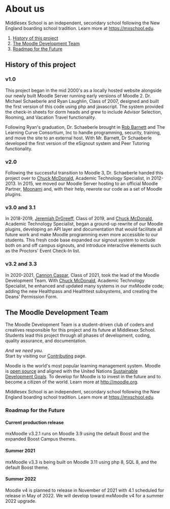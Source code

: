 # About us
Middlesex School is an independent, secondary school following the New England boarding school tradition. Learn more at <https://mxschool.edu>.

1. [History of this project](#history-of-this-project-)
2. [The Moodle Development Team](#the-moodle-development-team-)
3. [Roadmap for the Future](#roadmap-for-the-future-)

## History of this project
### v1.0
This project began in the mid 2000's as a locally hosted website alongside our newly built Moodle Server running early versions of Moodle 2. Dr. Michael Schaeberle and Ryan Laughlin, Class of 2007, designed and built the first version of this code using php and javascript. The system provided the check-in sheets for dorm heads and grew to include Advisor Selection, Rooming, and Vacation Travel functionality.

Following Ryan's graduation, Dr. Schaeberle brought in [Rob Barnett](https://www.linkedin.com/in/rob-barnett-81b7638/) and The Learning Curve Consortium, Inc to handle programming, security, training, and move the site to an external host. With Mr. Barnett, Dr Schaeberle developed the first version of the eSignout system and Peer Tutoring functionality.

### v2.0
Following the successful transition to Moodle 3, Dr. Schaeberle handed this project over to [Chuck McDonald](https://github.com/MXchuck), Academic Technology Specialist, in 2012-2013. In 2015, we moved our Moodle Server hosting to an official Moodle Partner, [Moonami](https://www.moonami.com) and, with their help, rewrote our code as a set of Moodle plugins.

### v3.0 and 3.1
In 2018-2019, [Jeremiah DrGreeff](https://github.com/jrdegreeff), Class of 2019, and [Chuck McDonald](https://github.com/MXchuck), Academic Technology Specialist, began a ground-up rewrite of our Moodle plugins, developing an API layer and documentation that would facilitate all future work and make Moodle programming even more accessible to our students. This fresh code base expanded our signout system to include both on and off campus signouts, and introduce interactive elements such as the Proctors' Event Check-In list.

### v3.2 and 3.3
In 2020-2021, [Cannon Caspar](https://github.com/Cannon544), Class of 2021, took the lead of the Moodle Development Team. With [Chuck McDonald](https://github.com/MXchuck), Academic Technology Specialist, he enhanced and updated many systems in our mxMoodle code; adding the new Healthpass and Healthtest subsystems, and creating the Deans' Permission Form.

## The Moodle Development Team
The Moodle Development Team is a student-driven club of coders and creatives responsible for this project and its future at Middlesex School. Students lead this project through all phases of development, coding, quality assurance, and documentation.

*And we need you.* \
Start by visiting our [Contributing](docs/CONTRIBUTING.md) page.

Moodle is the world's most popular learning management system. Moodle is [open source](https://en.wikipedia.org/wiki/Open_source) and aligned with the United Nations [Sustainable Development Goals](https://www.un.org/sustainabledevelopment/). To develop for Moodle is to invest in the future and to become a citizen of the world. Learn more at http://moodle.org.

Middlesex School is an independent, secondary school following the New England boarding school tradition. Learn more at <https://mxschool.edu>.

### Roadmap for the Future
#### Current production release
mxMoodle v3.2.1 runs on Moodle 3.9 using the default Boost and the expanded Boost Campus themes.

#### Summer 2021
mxMoodle v3.3 is being built on Moodle 3.11 using php 8, SQL 8, and the default Boost theme.

#### Summer 2022
Moodle v4 is planned to release in November of 2021 with 4.1 scheduled for release in May of 2022.
We will develop toward mxMoodle v4 for a summer 2022 upgrade.
